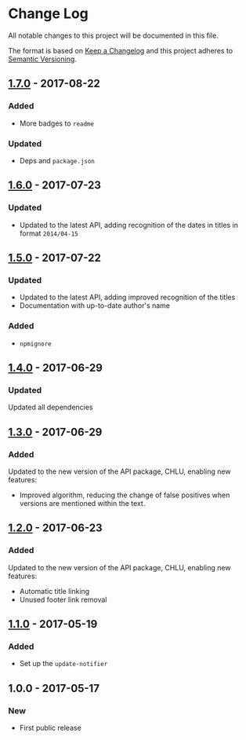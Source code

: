 # Change Log
All notable changes to this project will be documented in this file.

The format is based on [Keep a Changelog](http://keepachangelog.com/)
and this project adheres to [Semantic Versioning](http://semver.org/).

## [1.7.0] - 2017-08-22
### Added
- More badges to `readme`
### Updated
- Deps and `package.json`

## [1.6.0] - 2017-07-23
### Updated
- Updated to the latest API, adding recognition of the dates in titles in format `2014/04-15`

## [1.5.0] - 2017-07-22
### Updated
- Updated to the latest API, adding improved recognition of the titles
- Documentation with up-to-date author's name

### Added
- `npmignore`

## [1.4.0] - 2017-06-29
### Updated
Updated all dependencies

## [1.3.0] - 2017-06-29
### Added
Updated to the new version of the API package, CHLU, enabling new features:

- Improved algorithm, reducing the change of false positives when versions are mentioned within the text.

## [1.2.0] - 2017-06-23
### Added
Updated to the new version of the API package, CHLU, enabling new features:

- Automatic title linking
- Unused footer link removal

## [1.1.0] - 2017-05-19
### Added
- Set up the `update-notifier`

## 1.0.0 - 2017-05-17
### New
- First public release

[1.1.0]: https://github.com/codsen/chlu-cli/compare/v1.0.0...v1.1.0
[1.2.0]: https://github.com/codsen/chlu-cli/compare/v1.1.0...v1.2.0
[1.3.0]: https://github.com/codsen/chlu-cli/compare/v1.2.0...v1.3.0
[1.4.0]: https://github.com/codsen/chlu-cli/compare/v1.3.0...v1.4.0
[1.5.0]: https://github.com/codsen/chlu-cli/compare/v1.4.0...v1.5.0
[1.6.0]: https://github.com/codsen/chlu-cli/compare/v1.5.0...v1.6.0
[1.7.0]: https://github.com/codsen/chlu-cli/compare/v1.6.0...v1.7.0
